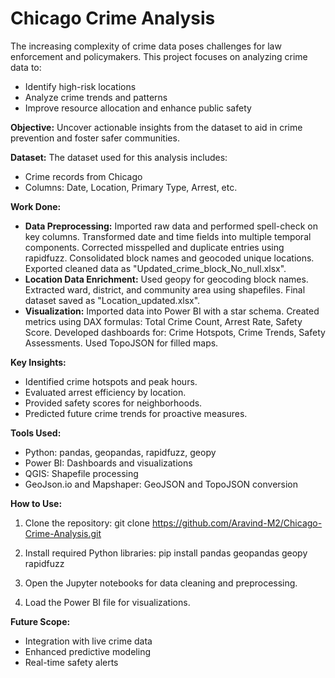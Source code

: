# Chicago Crime Analysis

The increasing complexity of crime data poses challenges for law enforcement and policymakers. This project focuses on analyzing crime data to:

* Identify high-risk locations
* Analyze crime trends and patterns
* Improve resource allocation and enhance public safety

**Objective:** Uncover actionable insights from the dataset to aid in crime prevention and foster safer communities.

**Dataset:** The dataset used for this analysis includes:

* Crime records from Chicago
* Columns: Date, Location, Primary Type, Arrest, etc.

**Work Done:**

* **Data Preprocessing:** Imported raw data and performed spell-check on key columns. Transformed date and time fields into multiple temporal components. Corrected misspelled and duplicate entries using rapidfuzz. Consolidated block names and geocoded unique locations. Exported cleaned data as "Updated_crime_block_No_null.xlsx".
* **Location Data Enrichment:** Used geopy for geocoding block names. Extracted ward, district, and community area using shapefiles. Final dataset saved as "Location_updated.xlsx".
* **Visualization:** Imported data into Power BI with a star schema. Created metrics using DAX formulas: Total Crime Count, Arrest Rate, Safety Score. Developed dashboards for: Crime Hotspots, Crime Trends, Safety Assessments. Used TopoJSON for filled maps.

**Key Insights:** 

* Identified crime hotspots and peak hours.
* Evaluated arrest efficiency by location.
* Provided safety scores for neighborhoods.
* Predicted future crime trends for proactive measures.

**Tools Used:**

* Python: pandas, geopandas, rapidfuzz, geopy
* Power BI: Dashboards and visualizations
* QGIS: Shapefile processing
* GeoJson.io and Mapshaper: GeoJSON and TopoJSON conversion

**How to Use:**

1. Clone the repository:
git clone https://github.com/Aravind-M2/Chicago-Crime-Analysis.git
2. Install required Python libraries:
pip install pandas geopandas geopy rapidfuzz

3. Open the Jupyter notebooks for data cleaning and preprocessing.
4. Load the Power BI file for visualizations.

**Future Scope:**

* Integration with live crime data
* Enhanced predictive modeling
* Real-time safety alerts